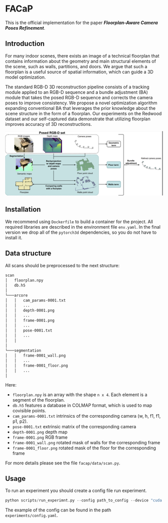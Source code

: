 # FACaP

This is  the official implementation for the paper 
***Floorplan-Aware Camera Poses Refinement***.

## Introduction


For many indoor scenes, there exists an image of a technical
floorplan that contains information about the geometry and 
main structural elements of the scene, such as walls, 
partitions, and doors. We argue that such a floorplan is 
a useful source of spatial information, which can guide 
a 3D model optimization.

The standard RGB-D 3D reconstruction pipeline consists of
a tracking module applied to an RGB-D sequence and a bundle
adjustment (BA) module that takes the posed RGB-D sequence and
corrects the camera poses to improve consistency. We propose
a novel optimization algorithm expanding conventional BA that
leverages the prior knowledge about the scene structure in
the form of a floorplan. Our experiments on the Redwood
dataset and our self-captured data demonstrate that utilizing
floorplan improves accuracy of 3D reconstructions.

![](imgs/pipeline.png)


## Installation

We recommend using `Dockerfile` to build a container for the project. 
All required libraries are described in the environment file `env.yaml`. In the final version
we drop all of the `pytorch3d` dependencies, so you do not have to install it. 

## Data structure
All scans should be preprocessed to the next structure:
```
scan
│   floorplan.npy
│   db.h5
│
└───arcore
│   │   cam_params-0001.txt
│   │   ...
│   │   depth-0001.png
│   │   ...
│   │   frame-0001.png
│   │   ...
│   │   pose-0001.txt
│   │   ...
│   │
│
└───segmentation
│   │   frame-0001_wall.png
│   │   ...
│   │   frame-0001_floor.png
│   │   ...
│  

```

Here:
- `floorplan.npy` is an array with the shape `n x 4`. Each element is a segment of the floorplan.
- `db.h5` features a database in COLMAP format, which is used to map covisible points. 
- `cam_params-0001.txt` intrinsics of the corresponding camera (w, h, f1, f1, p1, p2).
- `pose-0001.txt` extrinsic matrix of the corresponding camera
- `depth-0001.png` depth map
- `frame-0001.png` RGB frame
- `frame-0001_wall.png` rotated mask of walls for the corresponding frame
- `frame-0001_floor.png` rotated mask of the floor for the corresponding frame

For more details please see the file `facap/data/scan.py`.

## Usage

To run an experiment you should create a config file run experiment. 

```python
python scripts/run_experimnt.py --config path_to_config --device "cuda:0"
```

The example of the config can be found in the path `experiments/config.yaml`.
